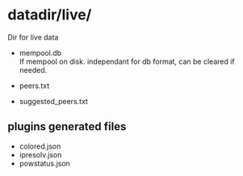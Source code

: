 # datadir/live/

Dir for live data

- mempool.db  
If mempool on disk. independant for db format, can be cleared if needed.

- peers.txt
- suggested_peers.txt

## plugins generated files

- colored.json
- ipresolv.json
- powstatus.json

